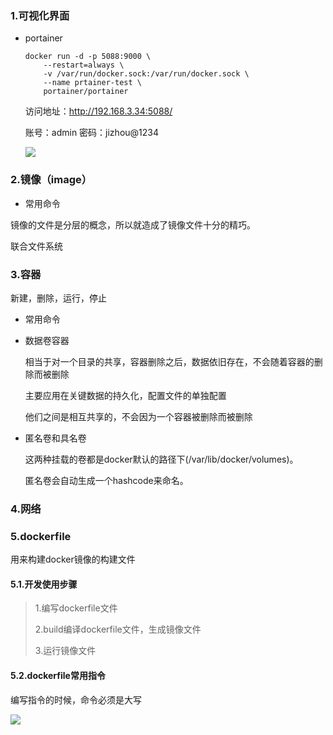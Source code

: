 ### 1.可视化界面

- portainer

  ```shell
  docker run -d -p 5088:9000 \
      --restart=always \
      -v /var/run/docker.sock:/var/run/docker.sock \
      --name prtainer-test \
      portainer/portainer
  ```

  访问地址：http://192.168.3.34:5088/

  账号：admin    密码：jizhou@1234
  
  ![](D:\20-workspace\myRpository\image\docker命令.png)

### 2.镜像（image）

- 常用命令

镜像的文件是分层的概念，所以就造成了镜像文件十分的精巧。

联合文件系统

### 3.容器

新建，删除，运行，停止

- 常用命令

- 数据卷容器

  相当于对一个目录的共享，容器删除之后，数据依旧存在，不会随着容器的删除而被删除

  主要应用在关键数据的持久化，配置文件的单独配置

  他们之间是相互共享的，不会因为一个容器被删除而被删除
  
- 匿名卷和具名卷

  这两种挂载的卷都是docker默认的路径下(/var/lib/docker/volumes)。

  匿名卷会自动生成一个hashcode来命名。

### 4.网络

### 5.dockerfile

用来构建docker镜像的构建文件

#### 5.1.开发使用步骤

> 1.编写dockerfile文件
>
> 2.build编译dockerfile文件，生成镜像文件
>
> 3.运行镜像文件

#### 5.2.dockerfile常用指令

编写指令的时候，命令必须是大写

![](D:\20-workspace\myRpository\image\dockerfile常见指令.png)



